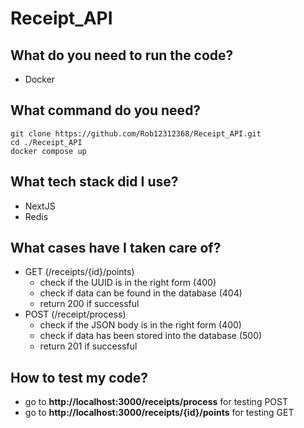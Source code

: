# Receipt_API


## What do you need to run the code?
  - Docker

## What command do you need?
  ```
  git clone https://github.com/Rob12312368/Receipt_API.git
  cd ./Receipt_API
  docker compose up
  ```

## What tech stack did I use?
  - NextJS
  - Redis

## What cases have I taken care of?
  - GET (/receipts/{id}/points)
    - check if the UUID is in the right form (400)
    - check if data can be found in the database (404)
    - return 200 if successful
  - POST (/receipt/process)
    - check if the JSON body is in the right form (400)
    - check if data has been stored into the database (500)
    - return 201 if successful
   
## How to test my code?
  - go to **http://localhost:3000/receipts/process** for testing POST
  - go to **http://localhost:3000/receipts/{id}/points** for testing GET
